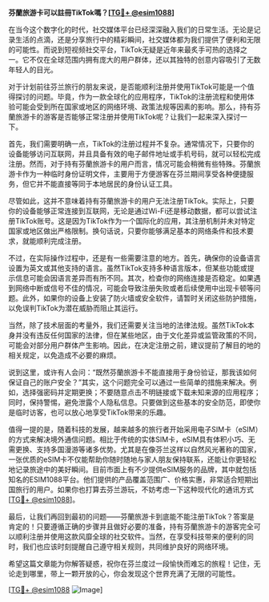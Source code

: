 **芬蘭旅游卡可以註冊TikTok嗎？[[TG💪+ @esim1088](https://t.me/s/esim1088)]**

在当今这个数字化的时代，社交媒体平台已经深深融入我们的日常生活。无论是记录生活的点滴，还是分享旅行中的精彩瞬间，社交媒体都为我们提供了便利和无限的可能性。而说到短视频社交平台，TikTok无疑是近年来最炙手可热的选择之一。它不仅在全球范围内拥有庞大的用户群体，还以其独特的创意内容吸引了无数年轻人的目光。

对于计划前往芬兰旅行的朋友来说，是否能顺利注册并使用TikTok可能是一个值得探讨的问题。毕竟，作为一款全球化的应用程序，TikTok的注册流程和使用体验可能会受到所在国家或地区的网络环境、政策法规等因素的影响。那么，持有芬蘭旅游卡的游客是否能够正常注册并使用TikTok呢？让我们一起来深入探讨一下。

首先，我们需要明确一点，TikTok的注册过程并不复杂。通常情况下，只要你的设备能够访问互联网，并且具备有效的电子邮件地址或手机号码，就可以轻松完成注册。然而，对于持有芬蘭旅游卡的用户而言，情况可能会稍微有些特殊。芬蘭旅游卡作为一种临时身份证明文件，主要用于方便游客在芬兰期间享受各种便捷服务，但它并不能直接等同于本地居民的身份认证工具。

尽管如此，这并不意味着持有芬蘭旅游卡的用户无法注册TikTok。实际上，只要你的设备能够正常连接到互联网，无论是通过Wi-Fi还是移动数据，都可以尝试注册TikTok账号。这是因为TikTok作为一个国际化的应用，其注册机制并未对特定国家或地区做出严格限制。换句话说，只要你能够满足基本的网络条件和技术要求，就能顺利完成注册。

不过，在实际操作过程中，还是有一些需要注意的地方。首先，确保你的设备语言设置为英文或其他支持的语言。虽然TikTok支持多种语言版本，但某些功能或提示信息可能会因语言差异而有所不同。其次，检查你的网络连接是否稳定。如果遇到网络中断或信号不佳的情况，可能会导致注册失败或者后续使用中出现卡顿等问题。此外，如果你的设备上安装了防火墙或安全软件，请暂时关闭这些防护措施，以免误判TikTok为潜在威胁而阻止其运行。

当然，除了技术层面的考量外，我们还需要关注当地的法律法规。虽然TikTok本身并没有违反任何国家的法律，但在某些地区，由于文化差异或监管政策的不同，可能会对部分用户群体产生影响。因此，在决定注册之前，建议提前了解目的地的相关规定，以免造成不必要的麻烦。

说到这里，或许有人会问：“既然芬蘭旅游卡不能直接用于身份验证，那我该如何保证自己的账户安全？”其实，这个问题完全可以通过一些简单的措施来解决。例如，选择强密码并定期更换；不要随意点击不明链接或下载未知来源的应用程序；同时，保持警惕，避免泄露个人隐私信息。只要做到这些基本的安全防范，即使你是临时访客，也可以放心地享受TikTok带来的乐趣。

值得一提的是，随着科技的发展，越来越多的旅行者开始采用电子SIM卡（eSIM）的方式来解决境外通信问题。相比于传统的实体SIM卡，eSIM具有体积小巧、无需更换、支持多国漫游等诸多优势。尤其是在像芬兰这样以自然风光著称的国家，一张优质的eSIM卡不仅能帮助你随时随地与家人朋友保持联系，还能让你更轻松地记录旅途中的美好瞬间。目前市面上有不少提供eSIM服务的品牌，其中就包括知名的ESIM1088平台。他们提供的产品覆盖范围广、价格实惠，非常适合短期出国旅行的用户。如果你也打算去芬兰游玩，不妨考虑一下这种现代化的通讯方式[[TG💪+ @esim1088](https://t.me/s/esim1088)]。

最后，让我们再回到最初的问题——芬蘭旅游卡到底能不能注册TikTok？答案是肯定的！只要遵循正确的步骤并且做好必要的准备，持有芬蘭旅游卡的游客完全可以顺利注册并使用这款风靡全球的社交软件。当然，在享受科技带来的便利的同时，我们也应该时刻提醒自己遵守相关规则，共同维护良好的网络环境。

希望这篇文章能为你解答疑惑，祝你在芬兰度过一段愉快而难忘的旅程！记住，无论走到哪里，带上一颗开放的心，你会发现这个世界充满了无限的可能性。

[[TG💪+ @esim1088](https://t.me/s/esim1088) ![Image](https://i.postimg.cc/4NQfJmqS/Snipaste-2025-05-13-00-14-12.png)]